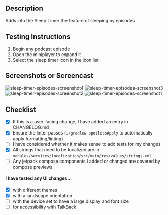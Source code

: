 ## Description
Adds into the Sleep Timer the feature of sleeping by episodes


## Testing Instructions
1. Begin any podcast episode
2. Open the miniplayer to expand it
3. Select the sleep timer icon in the icon list

## Screenshots or Screencast 
![sleep-timer-episodes-screenshot4](https://github.com/DaveHurley7/pocket-casts-android/assets/7275950/6f481c57-8992-41a7-8488-13ccc2f8b371)
![sleep-timer-episodes-screenshot3](https://github.com/DaveHurley7/pocket-casts-android/assets/7275950/63b825b5-9cc8-4664-b22d-c6f813b4309a)
![sleep-timer-episodes-screenshot2](https://github.com/DaveHurley7/pocket-casts-android/assets/7275950/6cdfe347-2cc3-434b-bf73-135656717cbe)
![sleep-timer-episodes-screenshot1](https://github.com/DaveHurley7/pocket-casts-android/assets/7275950/f5536395-1702-4129-bc7b-b3314ea938a4)



## Checklist
- [x] If this is a user-facing change, I have added an entry in CHANGELOG.md
- [x] Ensure the linter passes (`./gradlew spotlessApply` to automatically apply formatting/linting)
- [ ] I have considered whether it makes sense to add tests for my changes
- [x] All strings that need to be localized are in `modules/services/localization/src/main/res/values/strings.xml`
- [ ] Any jetpack compose components I added or changed are covered by compose previews
 
#### I have tested any UI changes...
<!-- If this PR does not contain UI changes, ignore these items -->
- [x] with different themes
- [x] with a landscape orientation
- [ ] with the device set to have a large display and font size
- [ ] for accessibility with TalkBack
